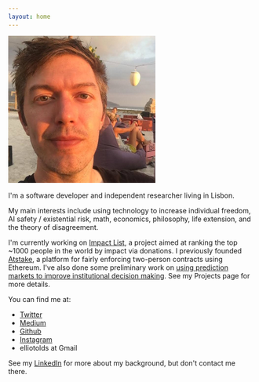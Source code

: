 ```yaml
---
layout: home
---
```


![me](mefb300.jpg)

I'm a software developer and independent researcher living in Lisbon.

My main interests include using technology to increase individual freedom, AI safety / existential risk, math, economics, philosophy, life extension, and the theory of disagreement.

I'm currently working on [Impact List](https://forum.effectivealtruism.org/posts/LCJa4AAi7YBcyro2H/proposal-impact-list-like-the-forbes-list-except-for-impact), a project aimed at ranking the top ~1000 people in the world by impact via donations. I previously founded [Atstake](https://atstake.net), a platform for fairly enforcing two-person contracts using Ethereum. I've also done some preliminary work on [using prediction markets to improve institutional decision making](institutionaldecisionmaking). See my Projects page for more details.

You can find me at:
- [Twitter](https://twitter.com/elliot_olds)
- [Medium](https://medium.com/@elliotolds)
- [Github](https://github.com/elliotolds)
- [Instagram](https://www.instagram.com/symme7ry/)
- elliotolds at Gmail

See my [LinkedIn](https://www.linkedin.com/in/elliotolds/) for more about my background, but don't contact me there.

